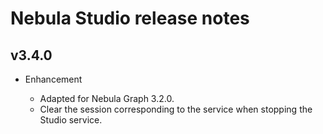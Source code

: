 # Nebula Studio release notes

## v3.4.0

- Enhancement

  - Adapted for Nebula Graph 3.2.0.
  - Clear the session corresponding to the service when stopping the Studio service.